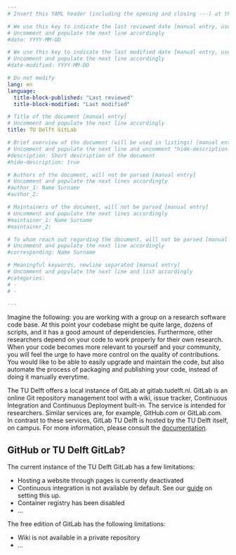 ```yaml
---
# Insert this YAML header (including the opening and closing ---) at the beginning of the document and fill it out accordingly

# We use this key to indicate the last reviewed date [manual entry, use YYYY-MM-DD]
# Uncomment and populate the next line accordingly
#date: YYYY-MM-DD

# We use this key to indicate the last modified date [manual entry, use YYYY-MM-DD]
# Uncomment and populate the next line accordingly
#date-modified: YYYY-MM-DD

# Do not modify
lang: en
language: 
  title-block-published: "Last reviewed"
  title-block-modified: "Last modified"

# Title of the document [manual entry]
# Uncomment and populate the next line accordingly
title: TU Delft GitLab

# Brief overview of the document (will be used in listings) [manual entry]
# Uncomment and populate the next line and uncomment "hide-description: true".
#description: Short description of the document
#hide-description: true

# Authors of the document, will not be parsed [manual entry]
# Uncomment and populate the next lines accordingly
#author_1: Name Surname
#author_2:

# Maintainers of the document, will not be parsed [manual entry]
# Uncomment and populate the next lines accordingly
#maintainer_1: Name Surname
#maintainer_2:

# To whom reach out regarding the document, will not be parsed [manual entry]
# Uncomment and populate the next line accordingly
#corresponding: Name Surname

# Meaningful keywords, newline separated [manual entry]
# Uncomment and populate the next line and list accordingly
#categories: 
# - 
# - 

---
```


Imagine the following: you are working with a group on a research software code base. At this point your codebase might be quite large, dozens of scripts, and it has a good amount of dependencies. Furthermore, other researchers depend on your code to work properly for their own research. When your code becomes more relevant to yourself and your community, you will feel the urge to have more control on the quality of contributions. You would like to be able to easily upgrade and maintain the code, but also automate the process of packaging and publishing your code, instead of doing it manually everytime. 

The TU Delft offers a local instance of GitLab at gitlab.tudelft.nl. GitLab is an online Git repository management tool with a wiki, issue tracker, Continuous Integration and Continuous Deployment built-in. The service is intended for researchers. Similar services are, for example, GitHub.com or GitLab.com. In contrast to these services, GitLab TU Delft is hosted by the TU Delft itself, on campus. For more information, please consult the [documentation](https://gitlab.tudelft.nl/help).


## GitHub or TU Delft GitLab?
The current instance of the TU Delft GitLab has a few limitations:

- Hosting a website through pages is currently deactivated
- Continuous integration is not available by default. See our [guide](./gitlab_docker.md) on setting this up.
- Container registry has been disabled
- ...

The free edition of GitLab has the following limitations:

- Wiki is not available in a private repository
- ...
